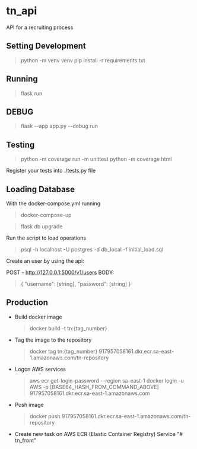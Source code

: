 # tn_api
API for a recruiting process

## Setting Development
> python -m venv venv
> pip install -r requirements.txt

## Running
> flask run

## DEBUG
> flask --app app.py --debug run

## Testing
> python -m coverage run -m  unittest 
> python -m coverage html

Register your tests into ./tests.py file 

## Loading Database
With the docker-compose.yml running
> docker-compose-up

> flask db upgrade

Run the script to load operations
> psql -h localhost -U postgres -d db_local -f initial_load.sql

Create an user by using the api: 

POST - http://127.0.0.1:5000/v1/users
BODY:
> { "username": [string], "password": [string] }

## Production 
- Build docker image 
    > docker build -t tn:{tag_number}

- Tag the image to the repository
    > docker tag tn:{tag_number} 917957058161.dkr.ecr.sa-east-1.amazonaws.com/tn-repository

- Logon AWS services
    > aws ecr get-login-password --region sa-east-1 
    > docker login -u AWS -p [BASE64_HASH_FROM_COMMAND_ABOVE] 917957058161.dkr.ecr.sa-east-1.amazonaws.com

- Push image
    > docker push 917957058161.dkr.ecr.sa-east-1.amazonaws.com/tn-repository

- Create new task on AWS ECR (Elastic Container Registry) Service "# tn_front" 

